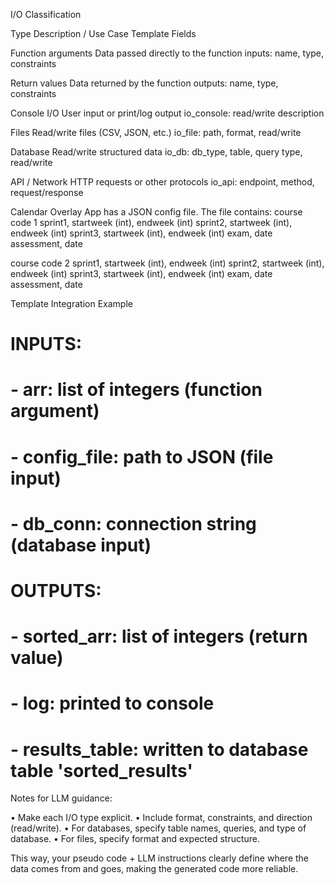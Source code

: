 I/O Classification

Type Description / Use Case Template Fields

Function arguments Data passed directly to the function inputs: name, type, constraints

Return values Data returned by the function outputs: name, type, constraints

Console I/O User input or print/log output io_console: read/write description

Files Read/write files (CSV, JSON, etc.) io_file: path, format, read/write

Database Read/write structured data io_db: db_type, table, query type, read/write

API / Network HTTP requests or other protocols io_api: endpoint, method, request/response


Calendar Overlay App has a JSON config file.
The file contains:
course code 1
    sprint1, startweek (int), endweek (int)
    sprint2, startweek (int), endweek (int)
    sprint3, startweek (int), endweek (int)
    exam, date
    assessment, date

course code 2
    sprint1, startweek (int), endweek (int)
    sprint2, startweek (int), endweek (int)
    sprint3, startweek (int), endweek (int)
    exam, date
    assessment, date


Template Integration Example

# INPUTS:

#   - arr: list of integers (function argument)
#   - config_file: path to JSON (file input)
#   - db_conn: connection string (database input)

# OUTPUTS:

#   - sorted_arr: list of integers (return value)
#   - log: printed to console
#   - results_table: written to database table 'sorted_results'


Notes for LLM guidance:

• Make each I/O type explicit.
• Include format, constraints, and direction (read/write).
• For databases, specify table names, queries, and type of database.
• For files, specify format and expected structure.

This way, your pseudo code + LLM instructions clearly define where the data comes from and goes, making the generated code more reliable.
